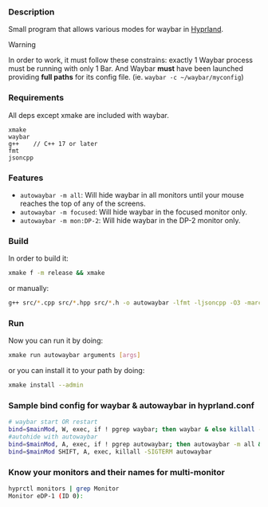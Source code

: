 ### Description
Small program that allows various modes for waybar in [Hyprland](https://github.com/hyprwm/Hyprland). 

> [!Warning]
> In order to work, it must follow these constrains: exactly 1 Waybar process must be running with only 1 Bar. And Waybar **must** have been launched providing **full paths** for its config file. (ie. `waybar -c ~/waybar/myconfig`)

### Requirements
All deps except xmake are included with waybar.
```
xmake
waybar
g++    // C++ 17 or later
fmt     
jsoncpp 
``` 


### Features
- `autowaybar -m all`: Will hide waybar in all monitors until your mouse reaches the top of any of the screens.
- `autowaybar -m focused`: Will hide waybar in the focused monitor only. 
- `autowaybar -m mon:DP-2`: Will hide waybar in the DP-2 monitor only. 

### Build
In order to build it:
```bash
xmake f -m release && xmake
```
or manually:
```bash
g++ src/*.cpp src/*.hpp src/*.h -o autowaybar -lfmt -ljsoncpp -O3 -march=native
```
### Run
Now you can run it by doing:
```bash
xmake run autowaybar arguments [args]
```
or you can install it to your path by doing:
```bash
xmake install --admin
```
### Sample bind config for waybar & autowaybar in hyprland.conf
```bash
# waybar start OR restart 
bind=$mainMod, W, exec, if ! pgrep waybar; then waybar & else killall -SIGUSR2 waybar & fi
#autohide with autowaybar
bind=$mainMod, A, exec, if ! pgrep autowaybar; then autowaybar -m all & fi
bind=$mainMod SHIFT, A, exec, killall -SIGTERM autowaybar
```
### Know your monitors and their names for multi-monitor
```bash
hyprctl monitors | grep Monitor
Monitor eDP-1 (ID 0):
```
